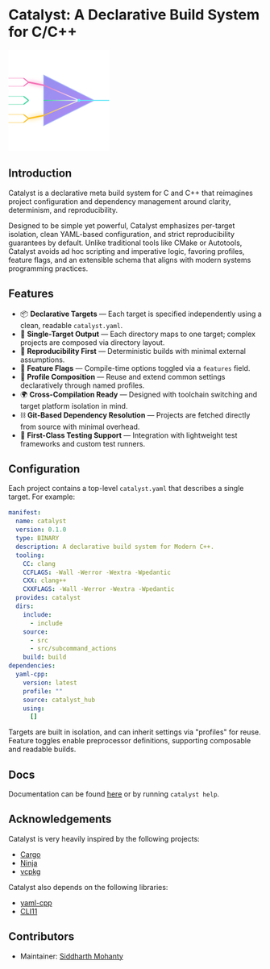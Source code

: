 # Catalyst: A Declarative Build System for C/C++

![catalyst-logo](logo.svg)

## Introduction

Catalyst is a declarative meta build system for C and C++ that reimagines project configuration and dependency management around clarity, determinism, and reproducibility.

Designed to be simple yet powerful, Catalyst emphasizes per-target isolation, clean YAML-based configuration, and strict reproducibility guarantees by default. Unlike traditional tools like CMake or Autotools, Catalyst avoids ad hoc scripting and imperative logic, favoring profiles, feature flags, and an extensible schema that aligns with modern systems programming practices.

## Features

- 📦 **Declarative Targets** — Each target is specified independently using a clean, readable `catalyst.yaml`.
- 🎯 **Single-Target Output** — Each directory maps to one target; complex projects are composed via directory layout.
- 🔁 **Reproducibility First** — Deterministic builds with minimal external assumptions.
- 🔧 **Feature Flags** — Compile-time options toggled via a `features` field.
- 📁 **Profile Composition** — Reuse and extend common settings declaratively through named profiles.
- 🌍 **Cross-Compilation Ready** — Designed with toolchain switching and target platform isolation in mind.
- ⛓️ **Git-Based Dependency Resolution** — Projects are fetched directly from source with minimal overhead.
- 🧪 **First-Class Testing Support** — Integration with lightweight test frameworks and custom test runners.

## Configuration

Each project contains a top-level `catalyst.yaml` that describes a single target. For example:

```yaml
manifest:
  name: catalyst
  version: 0.1.0
  type: BINARY
  description: A declarative build system for Modern C++.
  tooling:
    CC: clang
    CCFLAGS: -Wall -Werror -Wextra -Wpedantic
    CXX: clang++
    CXXFLAGS: -Wall -Werror -Wextra -Wpedantic
  provides: catalyst
  dirs:
    include:
      - include
    source:
      - src
      - src/subcommand_actions
    build: build
dependencies:
  yaml-cpp:
    version: latest
    profile: ""
    source: catalyst_hub
    using:
      []
```

Targets are built in isolation, and can inherit settings via "profiles" for
reuse. Feature toggles enable preprocessor definitions, supporting composable
and readable builds.

## Docs

Documentation can be found [here](./DOCS.md) or by running `catalyst help`.

## Acknowledgements

Catalyst is very heavily inspired by the following projects:

- [Cargo](https://github.com/rust-lang/cargo)
- [Ninja](https://ninja-build.org/)
- [vcpkg](https://vcpkg.io/en/)

Catalyst also depends on the following libraries:

- [yaml-cpp](https://github.com/jbeder/yaml-cpp)
- [CLI11](https://github.com/CLIUtils/CLI11)

## Contributors

- Maintainer: [Siddharth Mohanty](https://www.linkedin.com/in/siddharth---mohanty)
